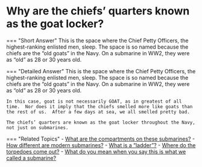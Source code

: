# Why are the chiefs’ quarters known as the goat locker?


=== "Short Answer"
    This is the space where the Chief Petty Officers, the highest-ranking enlisted men, sleep. The space is so named because the chiefs are the “old goats” in the Navy. On a submarine in WW2, they were as “old” as 28 or 30 years old.

=== "Detailed Answer"
    This is the space where the Chief Petty Officers, the highest-ranking enlisted men, sleep.  The space is so named because the chiefs are the “old goats” in the Navy.  On a submarine in WW2, they were as “old” as 28 or 30 years old.

    In this case, goat is not necessarily GOAT, as in greatest of all time.  Nor does it imply that the chiefs smelled more like goats than the rest of us.  After a few days at sea, we all smelled pretty bad.

    The chiefs’ quarters are known as the goat locker throughout the Navy, not just on submarines.

=== "Related Topics"
    - [What are the compartments on these submarines?](./what-are-the-compartments-on-these-submarines.md)
    - [How different are modern submarines?](./how-different-are-modern-submarines.md)
    - [What is a “ladder”?](./what-is-a-ladder.md)
    - [Where do the torpedoes come out?](./where-do-the-torpedoes-come-out.md)
    - [What do you mean when you say this is what we called a submarine?](./what-do-you-mean-when-you-say-this-is-what-we-called-a-submarine.md)
